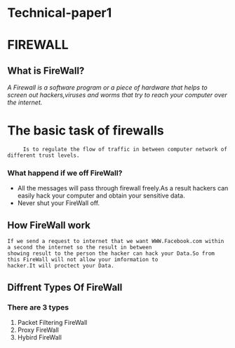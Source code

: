 # Technical-paper1

# FIREWALL
## What is FireWall?
*A Firewall is a software program or a piece of hardware that helps to screen out 
      hackers,viruses and worms that try to reach your computer over the internet.*
# The basic task of firewalls
         Is to regulate the flow of traffic in between computer network of different trust levels.
 ### What happend if we off FireWall?
 - All the messages will pass through firewall freely.As a result hackers can easily hack your
        computer and obtain your sensitive data.
 - Never shut your FireWall off.
## How FireWall work
    If we send a request to internet that we want WWW.Facebook.com within a second the internet so the result in between 
    showing result to the person the hacker can hack your Data.So from this FireWall will not allow your imformation to
    hacker.It will proctect your Data.
## Diffrent Types Of FireWall
### There are 3 types
1. Packet Filtering FireWall
2. Proxy FireWall
3. Hybird FireWall

 
          
